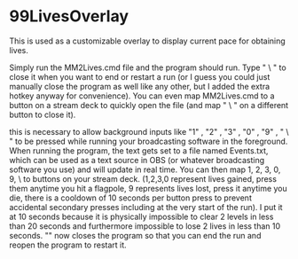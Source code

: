 # 99LivesOverlay

This is used as a customizable overlay to display current pace for obtaining lives.

Simply run the MM2Lives.cmd file and the program should run. Type " \ " to close it when you want to end or restart a run (or I guess you could just manually close the program as well like any other, but I added the extra hotkey anyway for convenience). You can even map MM2Lives.cmd to a button on a stream deck to quickly open the file (and map " \ " on a different button to close it). 

this is necessary to allow background inputs like "1" , "2" , "3" , "0" , "9" , " \ " to be pressed while running your broadcasting software in the foreground. When running the program, the text gets set to a file named Events.txt, which can be used as a text source in OBS (or whatever broadcasting software you use) and will update in real time. You can then map 1, 2, 3, 0, 9, \ to buttons on your stream deck. (1,2,3,0 represent lives gained, press them anytime you hit a flagpole, 9 represents lives lost, press it anytime you die, there is a cooldown of 10 seconds per button press to prevent accidental secondary presses including at the very start of the run). I put it at 10 seconds because it is physically impossible to clear 2 levels in less than 20 seconds and furthermore impossible to lose 2 lives in less than 10 seconds. "\" now closes the program so that you can end the run and reopen the program to restart it.
